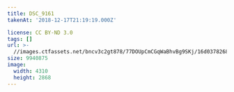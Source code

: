 ```yaml
---
title: DSC_9161
takenAt: '2018-12-17T21:19:19.000Z'

license: CC BY-ND 3.0
tags: []
url: >-
  //images.ctfassets.net/bncv3c2gt878/77DOUpCmCGqWaBhvBg9SKj/16d03782681672d834409630bf5d8617/dsc_9161_45637040914_o
size: 9940875
image:
  width: 4310
  height: 2868
---
```

